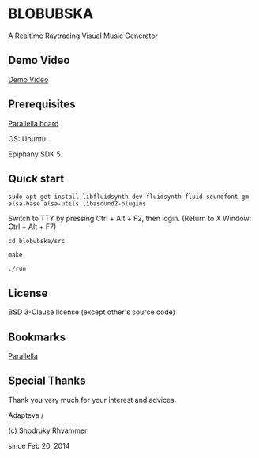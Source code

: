 # BLOBUBSKA

A Realtime Raytracing Visual Music Generator

## Demo Video

[Demo Video](http://youtu.be/RHTZ3CLOlqw)

## Prerequisites

[Parallella board](http://www.parallella.org/)

OS: Ubuntu

Epiphany SDK 5

## Quick start

``sudo apt-get install libfluidsynth-dev fluidsynth fluid-soundfont-gm alsa-base alsa-utils libasound2-plugins``

Switch to TTY by pressing Ctrl + Alt + F2, then login. (Return to X Window: Ctrl + Alt + F7)

``cd blobubska/src``

``make``

``./run``

## License

BSD 3-Clause license (except other's source code)

## Bookmarks

[Parallella](http://www.parallella.org/)

## Special Thanks

Thank you very much for your interest and advices.

Adapteva / 

(c) Shodruky Rhyammer

since Feb 20, 2014
